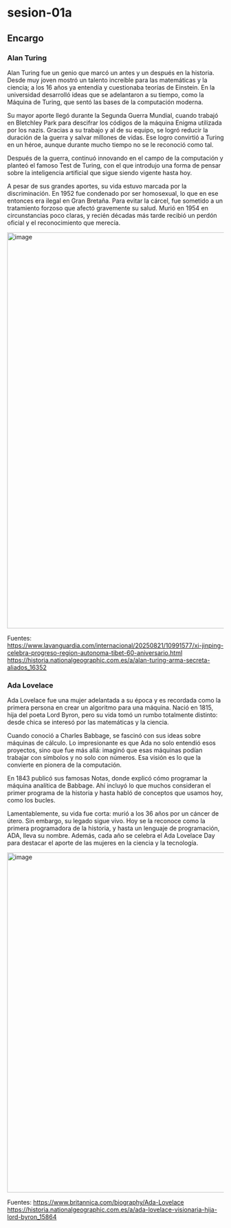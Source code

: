 # sesion-01a

## Encargo

### Alan Turing
Alan Turing fue un genio que marcó un antes y un después en la historia. Desde muy joven mostró un talento increíble para las matemáticas y la ciencia; a los 16 años ya entendía y cuestionaba teorías de Einstein. En la universidad desarrolló ideas que se adelantaron a su tiempo, como la Máquina de Turing, que sentó las bases de la computación moderna.

Su mayor aporte llegó durante la Segunda Guerra Mundial, cuando trabajó en Bletchley Park para descifrar los códigos de la máquina Enigma utilizada por los nazis. Gracias a su trabajo y al de su equipo, se logró reducir la duración de la guerra y salvar millones de vidas. Ese logro convirtió a Turing en un héroe, aunque durante mucho tiempo no se le reconoció como tal.

Después de la guerra, continuó innovando en el campo de la computación y planteó el famoso Test de Turing, con el que introdujo una forma de pensar sobre la inteligencia artificial que sigue siendo vigente hasta hoy.

A pesar de sus grandes aportes, su vida estuvo marcada por la discriminación. En 1952 fue condenado por ser homosexual, lo que en ese entonces era ilegal en Gran Bretaña. Para evitar la cárcel, fue sometido a un tratamiento forzoso que afectó gravemente su salud. Murió en 1954 en circunstancias poco claras, y recién décadas más tarde recibió un perdón oficial y el reconocimiento que merecía.

<img width="675" height="919" alt="image" src="https://github.com/user-attachments/assets/21d888da-5019-41a8-909f-29ebf202bca4" />

Fuentes: 
https://www.lavanguardia.com/internacional/20250821/10991577/xi-jinping-celebra-progreso-region-autonoma-tibet-60-aniversario.html
https://historia.nationalgeographic.com.es/a/alan-turing-arma-secreta-aliados_16352

### Ada Lovelace
Ada Lovelace fue una mujer adelantada a su época y es recordada como la primera persona en crear un algoritmo para una máquina. Nació en 1815, hija del poeta Lord Byron, pero su vida tomó un rumbo totalmente distinto: desde chica se interesó por las matemáticas y la ciencia.

Cuando conoció a Charles Babbage, se fascinó con sus ideas sobre máquinas de cálculo. Lo impresionante es que Ada no solo entendió esos proyectos, sino que fue más allá: imaginó que esas máquinas podían trabajar con símbolos y no solo con números. Esa visión es lo que la convierte en pionera de la computación.

En 1843 publicó sus famosas Notas, donde explicó cómo programar la máquina analítica de Babbage. Ahí incluyó lo que muchos consideran el primer programa de la historia y hasta habló de conceptos que usamos hoy, como los bucles.

Lamentablemente, su vida fue corta: murió a los 36 años por un cáncer de útero. Sin embargo, su legado sigue vivo. Hoy se la reconoce como la primera programadora de la historia, y hasta un lenguaje de programación, ADA, lleva su nombre. Además, cada año se celebra el Ada Lovelace Day para destacar el aporte de las mujeres en la ciencia y la tecnología.

<img width="550" height="789" alt="image" src="https://github.com/user-attachments/assets/56313b7c-df99-4bc5-86c7-180a353c78b4" />


Fuentes: 
https://www.britannica.com/biography/Ada-Lovelace
https://historia.nationalgeographic.com.es/a/ada-lovelace-visionaria-hija-lord-byron_15864
